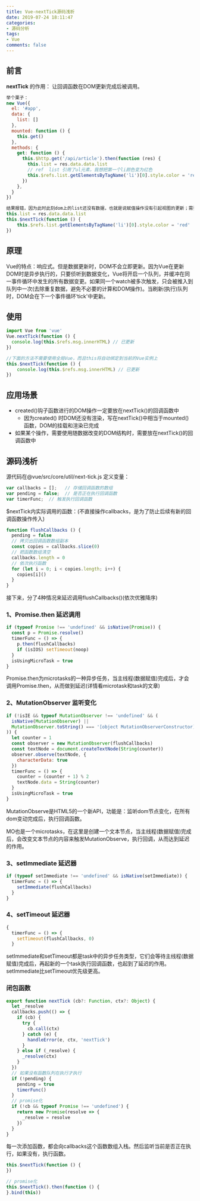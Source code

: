 ```yaml
---
title: Vue-nextTick源码浅析
date: 2019-07-24 18:11:47
categories:
- 源码分析
tags:
- Vue
comments: false
---
```


## 前言

**nextTick** 的作用： 让回调函数在DOM更新完成后被调用。

<!-- more -->

```javascript
举个栗子：
new Vue({
  el: '#app',
  data: {
    list: []
  },
  mounted: function () {
    this.get()
  },
  methods: {
    get: function () {
      this.$http.get('/api/article').then(function (res) {
        this.list = res.data.data.list
        // ref  list 引用了ul元素，我想把第一个li颜色变为红色
        this.$refs.list.getElementsByTagName('li')[0].style.color = 'red'
      })
    },
  }
})

结果报错，因为此时此刻dom上的list还没有数据，也就是说赋值操作没有引起视图的更新；需要改成：
this.list = res.data.data.list
this.$nextTick(function () {
	this.$refs.list.getElementsByTagName('li')[0].style.color = 'red'
})
```

## 原理
Vue的特点：响应式。但是数据更新时，DOM不会立即更新。因为Vue在更新DOM时是异步执行的，只要侦听到数据变化，Vue将开启一个队列，并缓冲在同一事件循环中发生的所有数据变更。如果同一个watch被多次触发，只会被推入到队列中一次(去除重复数据，避免不必要的计算和DOM操作)。当刷新(执行)队列时，DOM会在下一个事件循环‘tick'中更新。

## 使用
```javascript
import Vue from 'vue'
Vue.nextTick(function () {
  console.log(this.$refs.msg.innerHTML) // 已更新
})

//下面的方法不需要使用全局Vue，而且this将自动绑定到当前的Vue实例上
this.$nextTick(function () {
	console.log(this.$refs.msg.innerHTML) // 已更新
})
```

## 应用场景
- created()钩子函数进行的DOM操作一定要放在nextTick()的回调函数中	
	- 因为created() 时DOM还没有渲染，写在nextTick()中相当于mounted()函数，DOM的挂载和渲染已完成
- 如果某个操作，需要使用随数据改变的DOM结构时，需要放在nextTick()的回调函数中	

## 源码浅析

源代码在@vue/src/core/util/next-tick.js
定义变量：
```javascript
var callbacks = [];   // 存储回调函数的数组
var pending = false;  // 是否正在执行回调函数
var timerFunc;  // 触发执行回调函数
```
$nextTick内实际调用的函数：(不直接操作callbacks，是为了防止后续有新的回调函数操作传入)
```javascript
function flushCallbacks () {
  pending = false
  // 拷贝出回调函数数组副本
  const copies = callbacks.slice(0)
  // 把函数数组清空
  callbacks.length = 0
  // 依次执行函数
  for (let i = 0; i < copies.length; i++) {
​    copies[i]()
  }
}
```
接下来，分了4种情况来延迟调用flushCallbacks()(依次优雅降序)
### 1、Promise.then 延迟调用
```javascript
if (typeof Promise !== 'undefined' && isNative(Promise)) {
  const p = Promise.resolve()
  timerFunc = () => {
    p.then(flushCallbacks)
    if (isIOS) setTimeout(noop)
  }
  isUsingMicroTask = true
}
```
Promise.then为microtasks的一种异步任务，当主线程(数据赋值)完成后，才会调用Promise.then，从而做到延迟(详情看microtask和task的文章)

### 2、MutationObserver 监听变化
```javascript
if (!isIE && typeof MutationObserver !== 'undefined' && (
  isNative(MutationObserver) ||
  MutationObserver.toString() === '[object MutationObserverConstructor]'
)) {
  let counter = 1
  const observer = new MutationObserver(flushCallbacks)
  const textNode = document.createTextNode(String(counter))
  observer.observe(textNode, {
    characterData: true
  })
  timerFunc = () => {
    counter = (counter + 1) % 2
    textNode.data = String(counter)
  }
  isUsingMicroTask = true
} 
```
MutationObserve是HTML5的一个新API，功能是：监听dom节点变化，在所有dom变动完成后，执行回调函数。

MO也是一个microtasks，在这里是创建一个文本节点，当主线程(数据赋值)完成后，会改变文本节点的内容来触发MutationObserve，执行回调，从而达到延迟的作用。

### 3、setImmediate 延迟器
```javascript
if (typeof setImmediate !== 'undefined' && isNative(setImmediate)) {
  timerFunc = () => {
    setImmediate(flushCallbacks)
  }
} 
```

### 4、setTimeout 延迟器
```javascript
{
  timerFunc = () => {
    setTimeout(flushCallbacks, 0)
  }
```
setImmediate和setTimeout都是task中的异步任务类型，它们会等待主线程(数据赋值)完成后，再起新的一个task执行回调函数，也起到了延迟的作用。setImmediate比setTimeout优先级更高。

### 闭包函数
```javascript
export function nextTick (cb?: Function, ctx?: Object) {
  let _resolve
  callbacks.push(() => {
    if (cb) {
      try {
        cb.call(ctx)
      } catch (e) {
        handleError(e, ctx, 'nextTick')
      }
    } else if (_resolve) {
      _resolve(ctx)
    }
  })
  // 如果没有函数队列在执行才执行
  if (!pending) {
    pending = true
    timerFunc()
  }
  // promise化
  if (!cb && typeof Promise !== 'undefined') {
    return new Promise(resolve => {
      _resolve = resolve
    })
  }
}
```


每一次添加函数，都会向callbacks这个函数数组入栈。然后监听当前是否正在执行，如果没有，执行函数。

```javascript
this.$nextTick(function () {
})

// promise化
this.$nextTick().then(function () {
}.bind(this))
```
